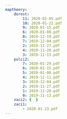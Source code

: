 ```yaml
---
maptheory:
    dorost:
        11: 2020-02-05.pdf
        10: 2020-01-22.pdf
        9: 2020-01-15.pdf
        6: 2020-01-08.pdf
        8: 2019-12-19.pdf
        7: 2019-12-04.pdf
        2: 2019-11-27.pdf
        4: 2019-11-20.pdf
        3: 2019-11-13.pdf
    pulci2:
        7: 2020-01-29.pdf
        6: 2020-01-15.pdf
        5: 2020-01-08.pdf
        4: 2019-12-11.pdf
        3: 2019-12-04.pdf
        2: 2019-11-27.pdf
        1: 2019-11-20.pdf
        0: 2019-11-13.pdf
    zaci2: {  }
    zaci1:
        - 2020-01-23.pdf
---
```


